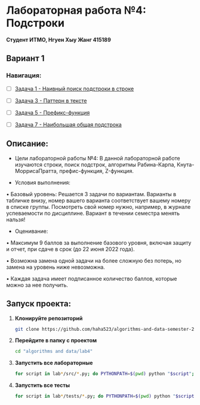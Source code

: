 # Лабораторная работа №4: Подстроки

**Студент ИТМО,  Нгуен Хыу Жанг  415189**  

## Вариант 1

### Навигация:

- [ ] [Задача 1 - Наивный поиск подстроки в строке](https://github.com/haha523/algorithms-and-data-semester-2/blob/00f3163950371184cdeb306ede543f659d5a6d14/lab4/task%201/README.md)
- [ ] [Задача 3 - Паттерн в тексте](https://github.com/haha523/algorithms-and-data-semester-2/blob/48c08f92111d31f637d76a10195ff248f5934c51/lab4/task%203/README.md)
- [ ] [Задача 5 - Префикс-функция](https://github.com/haha523/algorithms-and-data-semester-2/blob/1db6fdd0df60df9161b362d676143639482d1c24/lab3/task%2013/README.md)
- [ ] [Задача 7 - Наибольшая общая подстрока](https://github.com/haha523/algorithms-and-data-semester-2/blob/0e2eb4cb2e2ae8148d62f4c33897dfa0c13706fd/lab3/task%2014/README.md)



## Описание:

+ Цели лабораторной работы №4: В данной лабораторной работе изучаются строки, поиск подстрок, алгоритмы Рабина-Карпа, Кнута-МоррисаПратта, префис-функция, Z-функция.

+ Условия выполнения: 

• Базовый уровень: Решается 3 задачи по вариантам. Варианты в табличке внизу, номер вашего варианта соответствует вашему номеру в списке группы. Посмотреть свой номер нужно, например, в журнале успеваемости по дисциплине. Вариант в течении семестра менять нальзя!

+ Оценивание:

• Максимум 9 баллов за выполнение базового уровня, включая защиту и отчет, при сдаче в срок (до 22 июня 2022 года).

• Возможна замена одной задачи на более сложную без потерь, но замена на уровень ниже невозможна.

• Каждая задача имеет подписанное количество баллов, которые можно за нее получить.

## Запуск проекта:

1. **Клонируйте репозиторий**
   ```bash
   git clone https://github.com/haha523/algorithms-and-data-semester-2.git
   ```
2. **Перейдите в папку с проектом**
   ```bash
   cd "algorithms and data/lab4"
   ```
3. **Запустить все лабораторные**
    ```bash
    for script in lab*/src/*.py; do PYTHONPATH=$(pwd) python "$script"; done
   ```
4. **Запустить все тесты**
   ```bash
   for script in lab*/tests/*.py; do PYTHONPATH=$(pwd) python "$script"; done
   ```

